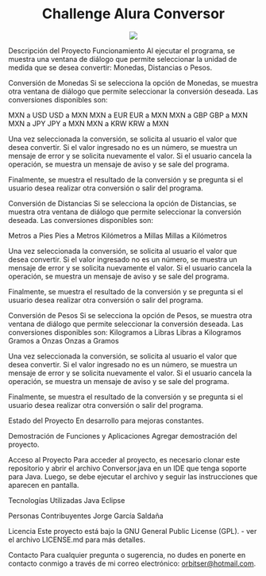 <!-- Título -->
<h1 align="center">Challenge Alura Conversor</h1>
<!-- Insignias -->
<p align="center">
  <img src="https://www.canva.com/design/DAFdk9N6-sw/q_XAAFCZFQk6vla6WkM7GQ/view?utm_content=DAFdk9N6-sw&utm_campaign=designshare&utm_medium=link&utm_source=publishsharelink" />
</p>
<!-- Descripción del Proyecto -->
Descripción del Proyecto
Funcionamiento
Al ejecutar el programa, se muestra una ventana de diálogo que permite seleccionar la unidad de medida que se desea convertir: Monedas, Distancias o Pesos.

Conversión de Monedas
Si se selecciona la opción de Monedas, se muestra otra ventana de diálogo que permite seleccionar la conversión deseada. Las conversiones disponibles son:

MXN a USD
USD a MXN
MXN a EUR
EUR a MXN
MXN a GBP
GBP a MXN
MXN a JPY
JPY a MXN
MXN a KRW
KRW a MXN

Una vez seleccionada la conversión, se solicita al usuario el valor que desea convertir. Si el valor ingresado no es un número, se muestra un mensaje de error 
y se solicita nuevamente el valor. Si el usuario cancela la operación, se muestra un mensaje de aviso y se sale del programa.

Finalmente, se muestra el resultado de la conversión y se pregunta si el usuario desea realizar otra conversión o salir del programa.

Conversión de Distancias
Si se selecciona la opción de Distancias, se muestra otra ventana de diálogo que permite seleccionar la conversión deseada. Las conversiones disponibles son:

Metros a Pies
Pies a Metros
Kilómetros a Millas
Millas a Kilómetros

Una vez seleccionada la conversión, se solicita al usuario el valor que desea convertir. Si el valor ingresado no es un número, se muestra un mensaje de error 
y se solicita nuevamente el valor. Si el usuario cancela la operación, se muestra un mensaje de aviso y se sale del programa.

Finalmente, se muestra el resultado de la conversión y se pregunta si el usuario desea realizar otra conversión o salir del programa.

Conversión de Pesos
Si se selecciona la opción de Pesos, se muestra otra ventana de diálogo que permite seleccionar la conversión deseada. Las conversiones disponibles son:
Kilogramos a Libras
Libras a Kilogramos
Gramos a Onzas
Onzas a Gramos

Una vez seleccionada la conversión, se solicita al usuario el valor que desea convertir. Si el valor ingresado no es un número, se muestra un mensaje de error 
y se solicita nuevamente el valor. Si el usuario cancela la operación, se muestra un mensaje de aviso y se sale del programa.

Finalmente, se muestra el resultado de la conversión y se pregunta si el usuario desea realizar otra conversión o salir del programa.

<!-- Estado del Proyecto -->
Estado del Proyecto
En desarrollo para mejoras constantes.

<!-- Demostración de Funciones y Aplicaciones -->
Demostración de Funciones y Aplicaciones
Agregar demostración del proyecto.

<!-- Acceso al Proyecto -->
Acceso al Proyecto
Para acceder al proyecto, es necesario clonar este repositorio y abrir el archivo Conversor.java en un IDE que tenga soporte para Java. 
Luego, se debe ejecutar el archivo y seguir las instrucciones que aparecen en pantalla.

<!-- Tecnologías Utilizadas -->
Tecnologías Utilizadas
Java
Eclipse
<!-- Personas Contribuyentes -->
Personas Contribuyentes
Jorge García Saldaña
<!-- Licencia -->
Licencia
Este proyecto está bajo la GNU General Public License (GPL). - ver el archivo LICENSE.md para más detalles.

<!-- Contacto -->
Contacto
Para cualquier pregunta o sugerencia, no dudes en ponerte en contacto conmigo a través de mi correo electrónico: orbitser@hotmail.com.